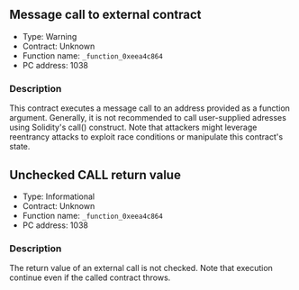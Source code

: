 

## Message call to external contract

- Type: Warning
- Contract: Unknown
- Function name: `_function_0xeea4c864`
- PC address: 1038



### Description

This contract executes a message call to an address provided as a function argument. Generally, it is not recommended to call user-supplied adresses using Solidity's call() construct. Note that attackers might leverage reentrancy attacks to exploit race conditions or manipulate this contract's state.


## Unchecked CALL return value

- Type: Informational
- Contract: Unknown
- Function name: `_function_0xeea4c864`
- PC address: 1038



### Description

The return value of an external call is not checked. Note that execution continue even if the called contract throws.
